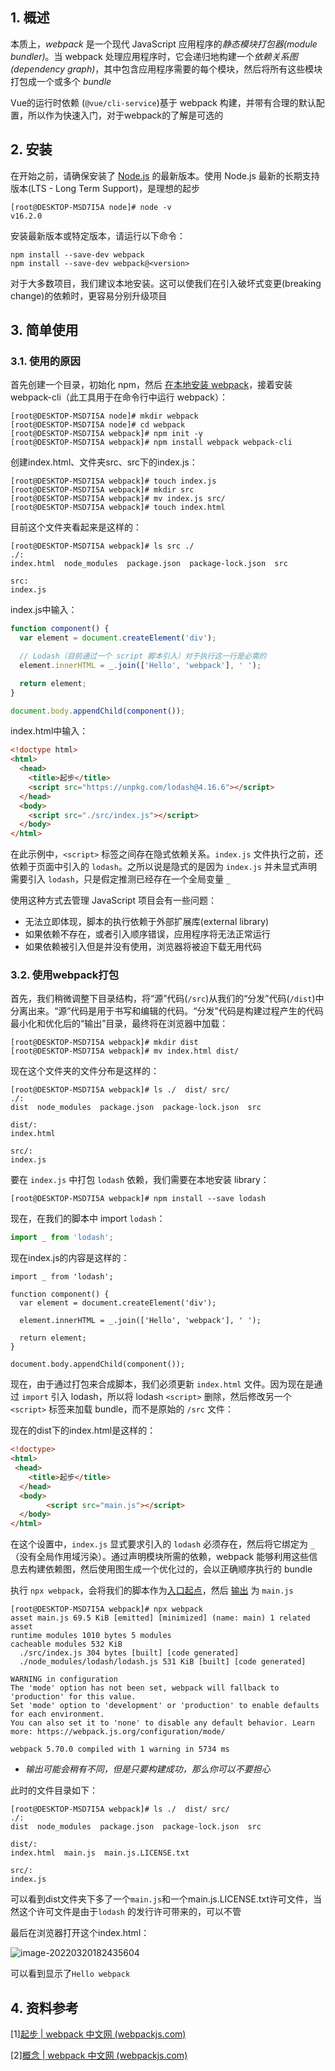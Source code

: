 ## 1. 概述

本质上，*webpack* 是一个现代 JavaScript 应用程序的*静态模块打包器(module bundler)*。当 webpack 处理应用程序时，它会递归地构建一个*依赖关系图(dependency graph)*，其中包含应用程序需要的每个模块，然后将所有这些模块打包成一个或多个 *bundle*

Vue的运行时依赖 (`@vue/cli-service`)基于 webpack 构建，并带有合理的默认配置，所以作为快速入门，对于webpack的了解是可选的

## 2. 安装

在开始之前，请确保安装了 [Node.js](https://nodejs.org/en/) 的最新版本。使用 Node.js 最新的长期支持版本(LTS - Long Term Support)，是理想的起步

```shell
[root@DESKTOP-MSD7I5A node]# node -v
v16.2.0

```

安装最新版本或特定版本，请运行以下命令：

```shell
npm install --save-dev webpack
npm install --save-dev webpack@<version>
```

对于大多数项目，我们建议本地安装。这可以使我们在引入破坏式变更(breaking change)的依赖时，更容易分别升级项目

## 3. 简单使用

### 3.1. 使用的原因

首先创建一个目录，初始化 npm，然后 [在本地安装 webpack](https://www.webpackjs.com/guides/installation#local-installation)，接着安装 webpack-cli（此工具用于在命令行中运行 webpack）：

```shell
[root@DESKTOP-MSD7I5A node]# mkdir webpack
[root@DESKTOP-MSD7I5A node]# cd webpack
[root@DESKTOP-MSD7I5A webpack]# npm init -y
[root@DESKTOP-MSD7I5A webpack]# npm install webpack webpack-cli

```

创建index.html、文件夹src、src下的index.js：

```shell
[root@DESKTOP-MSD7I5A webpack]# touch index.js
[root@DESKTOP-MSD7I5A webpack]# mkdir src
[root@DESKTOP-MSD7I5A webpack]# mv index.js src/
[root@DESKTOP-MSD7I5A webpack]# touch index.html

```

目前这个文件夹看起来是这样的：

```shell
[root@DESKTOP-MSD7I5A webpack]# ls src ./
./:
index.html  node_modules  package.json  package-lock.json  src

src:
index.js

```

index.js中输入：

```javascript
function component() {
  var element = document.createElement('div');

  // Lodash（目前通过一个 script 脚本引入）对于执行这一行是必需的
  element.innerHTML = _.join(['Hello', 'webpack'], ' ');

  return element;
}

document.body.appendChild(component());
```

index.html中输入：

```html
<!doctype html>
<html>
  <head>
    <title>起步</title>
    <script src="https://unpkg.com/lodash@4.16.6"></script>
  </head>
  <body>
    <script src="./src/index.js"></script>
  </body>
</html>
```

在此示例中，`<script>` 标签之间存在隐式依赖关系。`index.js` 文件执行之前，还依赖于页面中引入的 `lodash`。之所以说是隐式的是因为 `index.js` 并未显式声明需要引入 `lodash`，只是假定推测已经存在一个全局变量 `_`

使用这种方式去管理 JavaScript 项目会有一些问题：

- 无法立即体现，脚本的执行依赖于外部扩展库(external library)
- 如果依赖不存在，或者引入顺序错误，应用程序将无法正常运行
- 如果依赖被引入但是并没有使用，浏览器将被迫下载无用代码

### 3.2. 使用webpack打包

首先，我们稍微调整下目录结构，将“源”代码(`/src`)从我们的“分发”代码(`/dist`)中分离出来。“源”代码是用于书写和编辑的代码。“分发”代码是构建过程产生的代码最小化和优化后的“输出”目录，最终将在浏览器中加载：

```shell
[root@DESKTOP-MSD7I5A webpack]# mkdir dist
[root@DESKTOP-MSD7I5A webpack]# mv index.html dist/

```

现在这个文件夹的文件分布是这样的：

```shell
[root@DESKTOP-MSD7I5A webpack]# ls ./  dist/ src/
./:
dist  node_modules  package.json  package-lock.json  src

dist/:
index.html

src/:
index.js

```

要在 `index.js` 中打包 `lodash` 依赖，我们需要在本地安装 library：

```shell
[root@DESKTOP-MSD7I5A webpack]# npm install --save lodash

```

现在，在我们的脚本中 import `lodash`：

```javascript
import _ from 'lodash';

```

现在index.js的内容是这样的：

```jav
import _ from 'lodash';

function component() {
  var element = document.createElement('div');

  element.innerHTML = _.join(['Hello', 'webpack'], ' ');

  return element;
}

document.body.appendChild(component());

```

现在，由于通过打包来合成脚本，我们必须更新 `index.html` 文件。因为现在是通过 `import` 引入 lodash，所以将 lodash `<script>` 删除，然后修改另一个 `<script>` 标签来加载 bundle，而不是原始的 `/src` 文件：

现在的dist下的index.html是这样的：

```html
<!doctype>
<html>
 <head>
    <title>起步</title>
  </head>
  <body>
        <script src="main.js"></script>
  </body>
</html>

```

在这个设置中，`index.js` 显式要求引入的 `lodash` 必须存在，然后将它绑定为 `_`（没有全局作用域污染）。通过声明模块所需的依赖，webpack 能够利用这些信息去构建依赖图，然后使用图生成一个优化过的，会以正确顺序执行的 bundle

执行 `npx webpack`，会将我们的脚本作为[入口起点](https://www.webpackjs.com/concepts/entry-points)，然后 [输出](https://www.webpackjs.com/concepts/output) 为 `main.js`

```shell
[root@DESKTOP-MSD7I5A webpack]# npx webpack
asset main.js 69.5 KiB [emitted] [minimized] (name: main) 1 related asset
runtime modules 1010 bytes 5 modules
cacheable modules 532 KiB
  ./src/index.js 304 bytes [built] [code generated]
  ./node_modules/lodash/lodash.js 531 KiB [built] [code generated]

WARNING in configuration
The 'mode' option has not been set, webpack will fallback to 'production' for this value.
Set 'mode' option to 'development' or 'production' to enable defaults for each environment.
You can also set it to 'none' to disable any default behavior. Learn more: https://webpack.js.org/configuration/mode/

webpack 5.70.0 compiled with 1 warning in 5734 ms

```

- *输出可能会稍有不同，但是只要构建成功，那么你可以不要担心*

此时的文件目录如下：

```shell
[root@DESKTOP-MSD7I5A webpack]# ls ./  dist/ src/
./:
dist  node_modules  package.json  package-lock.json  src

dist/:
index.html  main.js  main.js.LICENSE.txt

src/:
index.js

```

可以看到dist文件夹下多了一个`main.js`和一个main.js.LICENSE.txt许可文件，当然这个许可文件是由于`lodash` 的发行许可带来的，可以不管

最后在浏览器打开这个index.html：

![image-20220320182435604](https://s2.loli.net/2022/03/20/FGEvRObtImg31Tc.png)

可以看到显示了`Hello webpack`

## 4. 资料参考

\[1][起步 | webpack 中文网 (webpackjs.com)](https://www.webpackjs.com/guides/getting-started/)

\[2][概念 | webpack 中文网 (webpackjs.com)](https://www.webpackjs.com/concepts/)